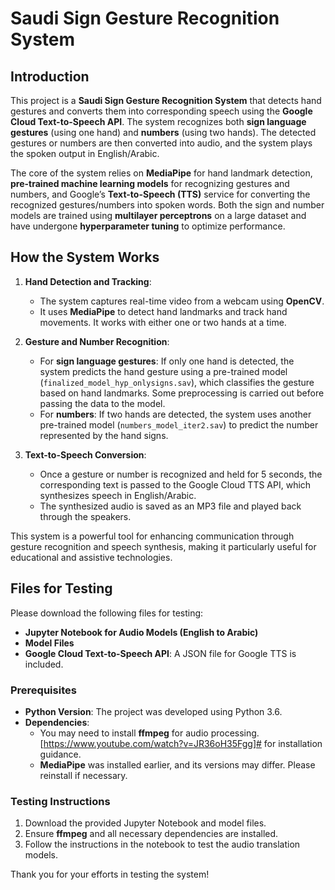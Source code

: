 # Saudi Sign Gesture Recognition System

## Introduction

This project is a **Saudi Sign Gesture Recognition System** that detects hand gestures and converts them into corresponding speech using the **Google Cloud Text-to-Speech API**. The system recognizes both **sign language gestures** (using one hand) and **numbers** (using two hands). The detected gestures or numbers are then converted into audio, and the system plays the spoken output in English/Arabic.

The core of the system relies on **MediaPipe** for hand landmark detection, **pre-trained machine learning models** for recognizing gestures and numbers, and Google’s **Text-to-Speech (TTS)** service for converting the recognized gestures/numbers into spoken words. Both the sign and number models are trained using **multilayer perceptrons** on a large dataset and have undergone **hyperparameter tuning** to optimize performance.

## How the System Works

1. **Hand Detection and Tracking**:
   - The system captures real-time video from a webcam using **OpenCV**.
   - It uses **MediaPipe** to detect hand landmarks and track hand movements. It works with either one or two hands at a time.

2. **Gesture and Number Recognition**:
   - For **sign language gestures**: If only one hand is detected, the system predicts the hand gesture using a pre-trained model (`finalized_model_hyp_onlysigns.sav`), which classifies the gesture based on hand landmarks. Some preprocessing is carried out before passing the data to the model.
   - For **numbers**: If two hands are detected, the system uses another pre-trained model (`numbers_model_iter2.sav`) to predict the number represented by the hand signs.

3. **Text-to-Speech Conversion**:
   - Once a gesture or number is recognized and held for 5 seconds, the corresponding text is passed to the Google Cloud TTS API, which synthesizes speech in English/Arabic.
   - The synthesized audio is saved as an MP3 file and played back through the speakers.

This system is a powerful tool for enhancing communication through gesture recognition and speech synthesis, making it particularly useful for educational and assistive technologies.


## Files for Testing

Please download the following files for testing:

- **Jupyter Notebook for Audio Models (English to Arabic)**
- **Model Files**
- **Google Cloud Text-to-Speech API**: A JSON file for Google TTS is included.

### Prerequisites

- **Python Version**: The project was developed using Python 3.6.
- **Dependencies**: 
   - You may need to install **ffmpeg** for audio processing. [https://www.youtube.com/watch?v=JR36oH35Fgg]# for installation guidance.
   - **MediaPipe** was installed earlier, and its versions may differ. Please reinstall if necessary.

### Testing Instructions

1. Download the provided Jupyter Notebook and model files.
2. Ensure **ffmpeg** and all necessary dependencies are installed.
3. Follow the instructions in the notebook to test the audio translation models.



Thank you for your efforts in testing the system!
